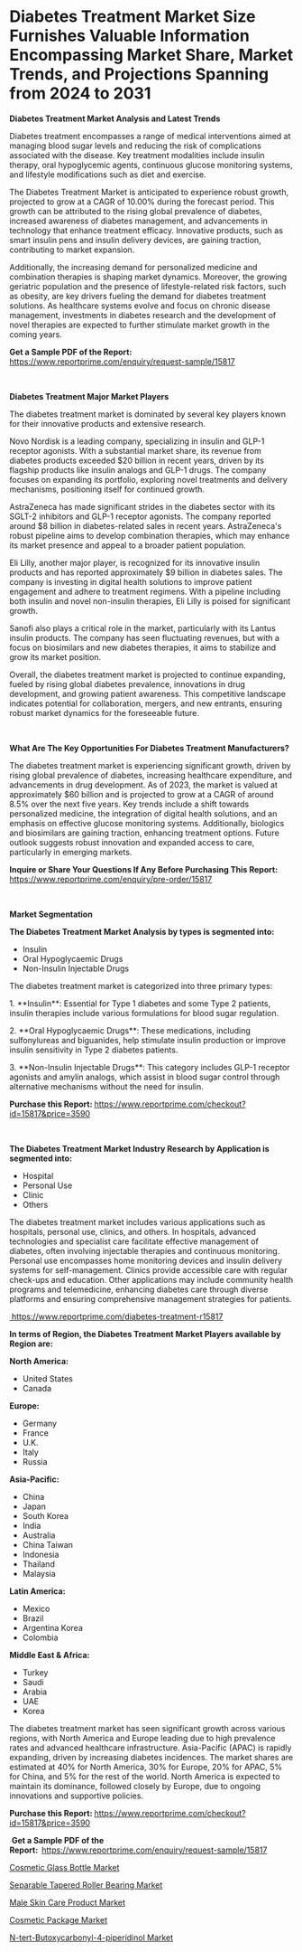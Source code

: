 <p><h1>Diabetes Treatment Market Size Furnishes Valuable Information Encompassing Market Share, Market Trends, and Projections Spanning from 2024 to 2031</h1></p><p><strong>Diabetes Treatment Market Analysis and Latest Trends</strong></p>
<p><p>Diabetes treatment encompasses a range of medical interventions aimed at managing blood sugar levels and reducing the risk of complications associated with the disease. Key treatment modalities include insulin therapy, oral hypoglycemic agents, continuous glucose monitoring systems, and lifestyle modifications such as diet and exercise. </p><p>The Diabetes Treatment Market is anticipated to experience robust growth, projected to grow at a CAGR of 10.00% during the forecast period. This growth can be attributed to the rising global prevalence of diabetes, increased awareness of diabetes management, and advancements in technology that enhance treatment efficacy. Innovative products, such as smart insulin pens and insulin delivery devices, are gaining traction, contributing to market expansion.</p><p>Additionally, the increasing demand for personalized medicine and combination therapies is shaping market dynamics. Moreover, the growing geriatric population and the presence of lifestyle-related risk factors, such as obesity, are key drivers fueling the demand for diabetes treatment solutions. As healthcare systems evolve and focus on chronic disease management, investments in diabetes research and the development of novel therapies are expected to further stimulate market growth in the coming years.</p></p>
<p><strong>Get a Sample PDF of the Report:&nbsp;</strong> <a href="https://www.reportprime.com/enquiry/request-sample/15817?utm_campaign=100&utm_medium=2&utm_source=Github&utm_content=ia&utm_term=30112024&utm_id=diabetes-treatment">https://www.reportprime.com/enquiry/request-sample/15817</a></p>
<p>&nbsp;</p>
<p><strong>Diabetes Treatment Major Market Players</strong></p>
<p><p>The diabetes treatment market is dominated by several key players known for their innovative products and extensive research. </p><p>Novo Nordisk is a leading company, specializing in insulin and GLP-1 receptor agonists. With a substantial market share, its revenue from diabetes products exceeded $20 billion in recent years, driven by its flagship products like insulin analogs and GLP-1 drugs. The company focuses on expanding its portfolio, exploring novel treatments and delivery mechanisms, positioning itself for continued growth.</p><p>AstraZeneca has made significant strides in the diabetes sector with its SGLT-2 inhibitors and GLP-1 receptor agonists. The company reported around $8 billion in diabetes-related sales in recent years. AstraZeneca's robust pipeline aims to develop combination therapies, which may enhance its market presence and appeal to a broader patient population.</p><p>Eli Lilly, another major player, is recognized for its innovative insulin products and has reported approximately $9 billion in diabetes sales. The company is investing in digital health solutions to improve patient engagement and adhere to treatment regimens. With a pipeline including both insulin and novel non-insulin therapies, Eli Lilly is poised for significant growth.</p><p>Sanofi also plays a critical role in the market, particularly with its Lantus insulin products. The company has seen fluctuating revenues, but with a focus on biosimilars and new diabetes therapies, it aims to stabilize and grow its market position.</p><p>Overall, the diabetes treatment market is projected to continue expanding, fueled by rising global diabetes prevalence, innovations in drug development, and growing patient awareness. This competitive landscape indicates potential for collaboration, mergers, and new entrants, ensuring robust market dynamics for the foreseeable future.</p></p>
<p>&nbsp;</p>
<p><strong>What Are The Key Opportunities For Diabetes Treatment Manufacturers?</strong></p>
<p><p>The diabetes treatment market is experiencing significant growth, driven by rising global prevalence of diabetes, increasing healthcare expenditure, and advancements in drug development. As of 2023, the market is valued at approximately $60 billion and is projected to grow at a CAGR of around 8.5% over the next five years. Key trends include a shift towards personalized medicine, the integration of digital health solutions, and an emphasis on effective glucose monitoring systems. Additionally, biologics and biosimilars are gaining traction, enhancing treatment options. Future outlook suggests robust innovation and expanded access to care, particularly in emerging markets.</p></p>
<p><strong>Inquire or Share Your Questions If Any Before Purchasing This Report:</strong> <a href="https://www.reportprime.com/enquiry/pre-order/15817?utm_campaign=100&utm_medium=2&utm_source=Github&utm_content=ia&utm_term=30112024&utm_id=diabetes-treatment">https://www.reportprime.com/enquiry/pre-order/15817</a></p>
<p>&nbsp;</p>
<p><strong>Market Segmentation</strong></p>
<p><strong>The Diabetes Treatment Market Analysis by types is segmented into:</strong></p>
<p><ul><li>Insulin</li><li>Oral Hypoglycaemic Drugs</li><li>Non-Insulin Injectable Drugs</li></ul></p>
<p><p>The diabetes treatment market is categorized into three primary types: </p><p>1. **Insulin**: Essential for Type 1 diabetes and some Type 2 patients, insulin therapies include various formulations for blood sugar regulation.</p><p>2. **Oral Hypoglycaemic Drugs**: These medications, including sulfonylureas and biguanides, help stimulate insulin production or improve insulin sensitivity in Type 2 diabetes patients.</p><p>3. **Non-Insulin Injectable Drugs**: This category includes GLP-1 receptor agonists and amylin analogs, which assist in blood sugar control through alternative mechanisms without the need for insulin.</p></p>
<p><strong>Purchase this Report:&nbsp;</strong><a href="https://www.reportprime.com/checkout?id=15817&price=3590&utm_campaign=100&utm_medium=2&utm_source=Github&utm_content=ia&utm_term=30112024&utm_id=diabetes-treatment">https://www.reportprime.com/checkout?id=15817&price=3590</a></p>
<p>&nbsp;</p>
<p><strong>The Diabetes Treatment Market Industry Research by Application is segmented into:</strong></p>
<p><ul><li>Hospital</li><li>Personal Use</li><li>Clinic</li><li>Others</li></ul></p>
<p><p>The diabetes treatment market includes various applications such as hospitals, personal use, clinics, and others. In hospitals, advanced technologies and specialist care facilitate effective management of diabetes, often involving injectable therapies and continuous monitoring. Personal use encompasses home monitoring devices and insulin delivery systems for self-management. Clinics provide accessible care with regular check-ups and education. Other applications may include community health programs and telemedicine, enhancing diabetes care through diverse platforms and ensuring comprehensive management strategies for patients.</p></p>
<p><a href="https://www.reportprime.com/diabetes-treatment-r15817?utm_campaign=100&utm_medium=2&utm_source=Github&utm_content=ia&utm_term=30112024&utm_id=diabetes-treatment">&nbsp;https://www.reportprime.com/diabetes-treatment-r15817</a></p>
<p><strong>In terms of Region, the Diabetes Treatment Market Players available by Region are:</strong></p>
<p>
    <p> <strong> North America: </strong>
        <ul>
            <li>United States</li>
            <li>Canada</li>
        </ul>
        </p> 
    <p> <strong> Europe: </strong>
        <ul>
            <li>Germany</li>
            <li>France</li>
            <li>U.K.</li>
            <li>Italy</li>
            <li>Russia</li>
        </ul>
        </p> 
    <p> <strong> Asia-Pacific: </strong>
        <ul>
            <li>China</li>
            <li>Japan</li>
            <li>South Korea</li>
            <li>India</li>
            <li>Australia</li>
            <li>China Taiwan</li>
            <li>Indonesia</li>
            <li>Thailand</li>
            <li>Malaysia</li>
        </ul>
        </p> 
    <p> <strong> Latin America: </strong>
        <ul>
            <li>Mexico</li>
            <li>Brazil</li>
            <li>Argentina Korea</li>
            <li>Colombia</li>
        </ul>
        </p> 
    <p> <strong> Middle East & Africa: </strong>
        <ul>
            <li>Turkey</li>
            <li>Saudi</li>
            <li>Arabia</li>
            <li>UAE</li>
            <li>Korea</li>
        </ul>
    </p>
    </p>
<p><p>The diabetes treatment market has seen significant growth across various regions, with North America and Europe leading due to high prevalence rates and advanced healthcare infrastructure. Asia-Pacific (APAC) is rapidly expanding, driven by increasing diabetes incidences. The market shares are estimated at 40% for North America, 30% for Europe, 20% for APAC, 5% for China, and 5% for the rest of the world. North America is expected to maintain its dominance, followed closely by Europe, due to ongoing innovations and supportive policies.</p></p>
<p><strong>Purchase this Report: </strong><a href="https://www.reportprime.com/checkout?id=15817&price=3590&utm_campaign=100&utm_medium=2&utm_source=Github&utm_content=ia&utm_term=30112024&utm_id=diabetes-treatment">https://www.reportprime.com/checkout?id=15817&price=3590</a></p>
<p>&nbsp;<strong>Get a Sample PDF of the Report:&nbsp;&nbsp;</strong><a href="https://www.reportprime.com/enquiry/request-sample/15817?utm_campaign=100&utm_medium=2&utm_source=Github&utm_content=ia&utm_term=30112024&utm_id=diabetes-treatment">https://www.reportprime.com/enquiry/request-sample/15817</a></p>
<p><strong></strong></p>
<p><p><a href="https://www.linkedin.com/pulse/insights-cosmetic-glass-bottle-industry-market-financial-u36ve?utm_campaign=100&utm_medium=2&utm_source=Github&utm_content=ia&utm_term=30112024&utm_id=diabetes-treatment">Cosmetic Glass Bottle Market</a></p><p><a href="https://issuu.com/reportprime-2/docs/separable-tapered-roller-bearing-market-size-2030.?utm_campaign=100&utm_medium=2&utm_source=Github&utm_content=ia&utm_term=30112024&utm_id=diabetes-treatment">Separable Tapered Roller Bearing Market</a></p><p><a href="https://www.linkedin.com/pulse/male-skin-care-product-market-shifts-strategic-analysis-g1o8e?utm_campaign=100&utm_medium=2&utm_source=Github&utm_content=ia&utm_term=30112024&utm_id=diabetes-treatment">Male Skin Care Product Market</a></p><p><a href="https://www.linkedin.com/pulse/regulatory-landscape-its-influence-global-cosmetic-package-cvade?utm_campaign=100&utm_medium=2&utm_source=Github&utm_content=ia&utm_term=30112024&utm_id=diabetes-treatment">Cosmetic Package Market</a></p><p><a href="https://issuu.com/reportprime-2/docs/n-tert-butoxycarbonyl-4-piperidinol-market-size-20?utm_campaign=100&utm_medium=2&utm_source=Github&utm_content=ia&utm_term=30112024&utm_id=diabetes-treatment">N-tert-Butoxycarbonyl-4-piperidinol Market</a></p></p>